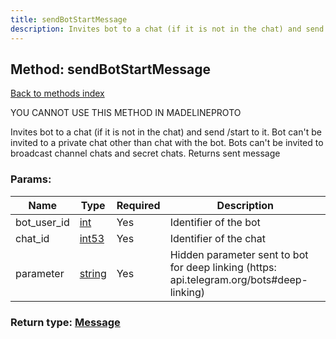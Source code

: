 ```yaml
---
title: sendBotStartMessage
description: Invites bot to a chat (if it is not in the chat) and send /start to it. Bot can't be invited to a private chat other than chat with the bot. Bots can't be invited to broadcast channel chats and secret chats. Returns sent message
---
```

## Method: sendBotStartMessage  
[Back to methods index](index.md)


YOU CANNOT USE THIS METHOD IN MADELINEPROTO


Invites bot to a chat (if it is not in the chat) and send /start to it. Bot can't be invited to a private chat other than chat with the bot. Bots can't be invited to broadcast channel chats and secret chats. Returns sent message

### Params:

| Name     |    Type       | Required | Description |
|----------|---------------|----------|-------------|
|bot\_user\_id|[int](../types/int.md) | Yes|Identifier of the bot|
|chat\_id|[int53](../types/int53.md) | Yes|Identifier of the chat|
|parameter|[string](../types/string.md) | Yes|Hidden parameter sent to bot for deep linking (https: api.telegram.org/bots#deep-linking)|


### Return type: [Message](../types/Message.md)

